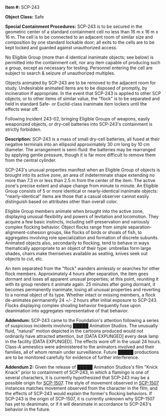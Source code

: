 **Item #:** SCP-243

**Object Class:** Safe

**Special Containment Procedures:** SCP-243 is to be secured in the geometric center of a standard containment cell no less than 16 m x 16 m x 16 m. The cell is to be connected to an adjacent room of similar size and composition by one standard lockable door; all exits to the cells are to be kept locked and guarded against unauthorized access.

No Eligible Group (more than 4 identical inanimate objects; see below) is permitted into the containment cell, nor any item capable of producing such a group, except as necessary for testing. Personnel entering the cell are subject to search & seizure of unauthorized multiples.

Objects animated by SCP-243 are to be removed to the adjacent room for study. Undesirable animated items are to be disposed of promptly, by incineration if appropriate. In the event that SCP-243 is applied to other SCP objects, or to other items of similar value, the "flock" is to be separated and held in standard Safe- or Euclid-class inanimate item lockers until the effects wear off.

Following Incident 243-02, bringing Eligible Groups of weapons, easily weaponized objects, or dry-cell batteries into SCP-243's containment is strictly forbidden.

**Description:** SCP-243 is a mass of small dry-cell batteries, all fused at their negative terminals into an ellipsoid approximately 30 cm long by 10 cm diameter. The arrangement is semi-fluid: the batteries may be rearranged by applying gentle pressure, though it is far more difficult to remove them from the central cylinder.

SCP-243's unusual properties manifest when an Eligible Group of objects is brought into its active zone, an area of indeterminate shape extending no more than 7.3 m or less than 2.5 m from the center of the item. The active zone's precise extent and shape change from minute to minute. An Eligible Group consists of 5 or more identical or nearly-identical inanimate objects: "nearly-identical" items are those that a casual observer cannot easily distinguish based on attributes other than overall color.

Eligible Group members animate when brought into the active zone, displaying unusual flexibility and powers of levitation and locomotion. They acquire a few basic instincts, including self-preservation and variously complex flocking behavior. Object flocks range from simple separation-alignment-cohesion groups, like flocks of birds or shoals of fish, to aggregates involving role specialization and formation of discrete subunits. Animated objects also, secondarily to flocking, tend to behave in ways thematically appropriate to an object of their type: umbrellas form large shades, chairs make themselves available as seating, knives seek out objects to cut, etc.

An item separated from the "flock" wanders aimlessly or searches for other flock members. Approximately 4 hours after separation, the item goes dormant and loses all apparent unusual properties; at this point, reuniting it with its group renders it animate again. 25 minutes after going dormant, it becomes permanently inanimate, losing all unusual properties and reverting to a normal object of its type. Whether intact or missing members, a flock de-animates permanently 24 +/- 2 hours after initial exposure to SCP-243. Flocks displaying complex shoaling behavior frequently fuse upon deanimation into aggregates representative of that behavior.

**Addendum:** SCP-243 came to the Foundation's attention following a series of suspicious incidents involving █████ Animation Studios. The unusually fluid, "natural" motion depicted in the cartoons produced would not ordinarily have attracted attention, but \[DATA EXPUNGED\] every desk lamp in the facility \[DATA EXPUNGED\]. The effects wore off in the usual 24 hours. Class-A amnestics were administered to the animators involved and their families, all of whom remain under surveillance. Future █████ productions are to be monitored carefully for evidence of further interference.

**Addendum 2:** Given the release of █████ Animation Studios's film "Knick Knack" prior to containment of SCP-243, in which a flamingo is one of several characters, it is currently hypothesized that SCP-243 may be a possible origin for [SCP-1507](/scp-1507). The style of movement observed in [SCP-1507](/scp-1507) instances matches movement observed from the character in the film, and the effects of SCP-243 would explain the former's flocking behaviors. If SCP-243 is the origin of SCP-1507, it is currently unknown why SCP-1507 has yet to deanimate, or if it will deanimate in accordance to SCP-243's behavior in the future.